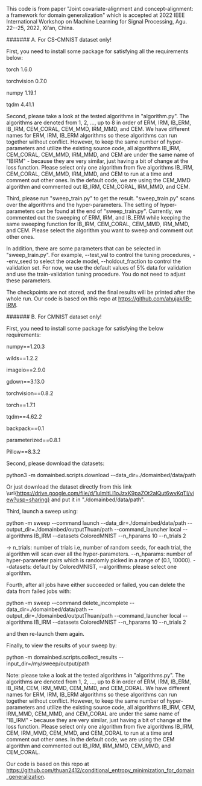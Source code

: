 This code is from paper "Joint covariate-alignment and concept-alignment: a framework for domain generalization" which is accepted at 2022 IEEE International Workshop on Machine Learning for Signal Processing, Agu. 22--25, 2022, Xi'an, China. 

####### A. For CS-CMNIST dataset only!

First, you need to install some package for satisfying all the requirements below:

torch 1.6.0

torchvision 0.7.0

numpy 1.19.1

tqdm 4.41.1

Second, please take a look at the tested algorithms in "algorithm.py". The algorithms are denoted from 1, 2, ..., up to 8 in order of ERM, IRM, IB_ERM, IB_IRM, CEM_CORAL, CEM_MMD, IRM_MMD, and CEM. We have different names for ERM, IRM, IB_ERM algorithms so these algorithms can run together without conflict. However, to keep the same number of hyper-parameters and utilize the existing source code, all algorithms IB_IRM, CEM_CORAL, CEM_MMD, IRM_MMD, and CEM are under the same name of "IBIRM" - because they are very similar, just having a bit of change at the loss function. Please select only one algorithm from five algorithms IB_IRM, CEM_CORAL, CEM_MMD, IRM_MMD, and CEM to run at a time and comment out other ones. In the default code, we are using the CEM_MMD algorithm and commented out IB_IRM, CEM_CORAL, IRM_MMD, and CEM.

Third, please run "sweep_train.py" to get the result. "sweep_train.py" scans over the algorithms and the hyper-parameters. The setting of hyper-parameters can be found at the end of "sweep_train.py". Currently, we commented out the sweeping of ERM, IRM, and IB_ERM while keeping the same sweeping function for IB_IRM, CEM_CORAL, CEM_MMD, IRM_MMD, and CEM. Please select the algorithm you want to sweep and comment out other ones.

In addition, there are some parameters that can be selected in "sweep_train.py". For example, --test_val to control the tuning procedures, --env_seed to select the oracle model, --holdout_fraction to control the validation set. For now, we use the default values of 5% data for validation and use the train-validation tuning procedure. You do not need to adjust these parameters.

The checkpoints are not stored, and the final results will be printed after the whole run. Our code is based on this repo at https://github.com/ahujak/IB-IRM. 


####### B. For CMNIST dataset only!

First, you need to install some package for satisfying the below requirements:

numpy==1.20.3

wilds==1.2.2

imageio==2.9.0

gdown==3.13.0

torchvision==0.8.2

torch==1.7.1

tqdm==4.62.2

backpack==0.1

parameterized==0.8.1

Pillow==8.3.2


Second, please download the datasets:

python3 -m domainbed.scripts.download
--data_dir=./domainbed/data/path

Or just download the dataset directly from this link \url{https://drive.google.com/file/d/1uImltLI1oJzxK9paZOt2alQut6wvKqTI/view?usp=sharing} and put it in "./domainbed/data/path". 

Third, launch a sweep using:

python -m sweep --command launch
--data_dir=./domainbed/data/path
--output_dir=./domainbed/outputThuan/path
--command_launcher local
--algorithms IB_IRM
--datasets ColoredMNIST
--n_hparams 10
--n_trials 2

-> n_trials: number of trials i.e, number of random seeds, for each trial, the algorithm will scan over all the hyper-parameters. --n_hparams: number of hyper-parameter pairs which is randomly picked in a range of (0.1, 10000). --datasets: default by ColoredMNIST, --algorithms: please select one algorithm.

Fourth, after all jobs have either succeeded or failed, you can delete the data from failed jobs with:

python -m sweep --command delete_incomplete
--data_dir=./domainbed/data/path
--output_dir=./domainbed/outputThuan/path
--command_launcher local
--algorithms IB_IRM
--datasets ColoredMNIST
--n_hparams 10
--n_trials 2

and then re-launch them again.

Finally, to view the results of your sweep by:

python -m domainbed.scripts.collect_results
--input_dir=/my/sweep/output/path

Note: please take a look at the tested algorithms in "algorithms.py". The algorithms are denoted from 1, 2, ..., up to 8 in order of ERM, IRM, IB_ERM, IB_IRM, CEM, IRM_MMD, CEM_MMD, and CEM_CORAL. We have different names for ERM, IRM, IB_ERM algorithms so these algorithms can run together without conflict. However, to keep the same number of hyper-parameters and utilize the existing source code, all algorithms IB_IRM, CEM, IRM_MMD, CEM_MMD, and CEM_CORAL are under the same name of "IB_IRM" - because they are very similar, just having a bit of change at the loss function. Please select only one algorithm from five algorithms IB_IRM, CEM, IRM_MMD, CEM_MMD, and CEM_CORAL to run at a time and comment out other ones. In the default code, we are using the CEM algorithm and commented out IB_IRM, IRM_MMD, CEM_MMD, and CEM_CORAL.

Our code is based on this repo at https://github.com/thuan2412/conditional_entropy_minimization_for_domain_generalization. 
